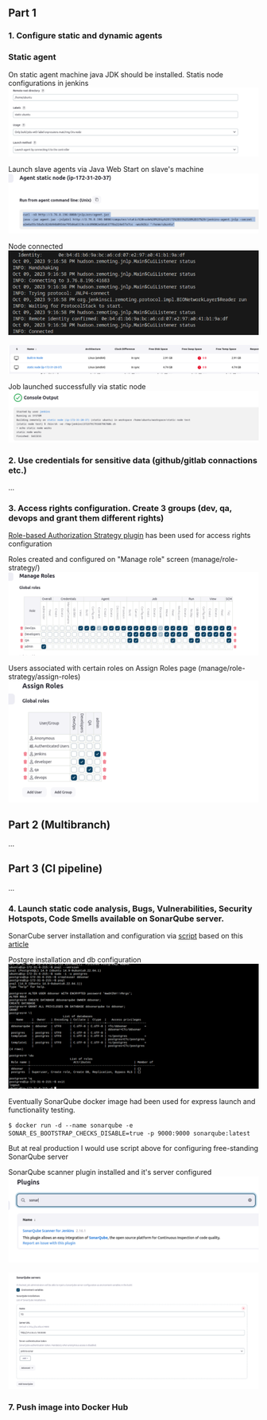 ## Part 1
### 1. Configure static and dynamic agents
### Static agent
On static agent machine java JDK should be installed.
Statis node configurations in jenkins
<br>![task1_3](IMG/task1_1_1.png)</br>

Launch slave agents via Java Web Start on slave's machine
<br>![task1_3](IMG/task1_1_2.png)</br>

Node connected
<br>![task1_3](IMG/task1_1_5.png)</br>
<br>![task1_3](IMG/task1_1_3.png)</br>

Job launched successfully via static node
<br>![task1_3](IMG/task1_1_4.png)</br>

### 2. Use credentials for sensitive data (github/gitlab connactions etc.)

...

### 3. Access rights configuration. Create 3 groups (dev, qa, devops and grant them different rights)

[Role-based Authorization Strategy plugin](https://plugins.jenkins.io/role-strategy/) has been used for access rights configuration

Roles created and configured on "Manage role" screen (manage/role-strategy/)
<br>![task1_3](IMG/task1_3_1.png)</br>

Users associated with certain roles on Assign Roles page (manage/role-strategy/assign-roles)
<br>![task1_3](IMG/task1_3_2.png)</br>

## Part 2 (Multibranch)
...

## Part 3 (CI pipeline)
...
### 4. Launch static code analysis, Bugs, Vulnerabilities, Security Hotspots, Code Smells available on SonarQube server.
SonarCube server installation and configuration via [script](/home/maryna-n/Documents/EPAM/devops-7-nazarenko-maryna-1/JENKINS/ENV/sonarcube-server_env.sh) based on this [article](https://medium.com/@deshdeepakdhobi/how-to-install-and-configure-sonarqube-on-aws-ec2-ubuntu-22-04-c89a3f1c2447)

Postgre installation and db configuration
<br>![task3_4](IMG/task3_4_1.png)</br>

Eventually SonarQube docker image had been used for express launch and functionality testing.
```
$ docker run -d --name sonarqube -e SONAR_ES_BOOTSTRAP_CHECKS_DISABLE=true -p 9000:9000 sonarqube:latest
```
But at real production I would use script above for configuring free-standing SonarQube server

SonarQube scanner plugin installed and it's server configured
<br>![task3_4](IMG/task3_4_2.png)</br>
<br>![task3_4](IMG/task3_4_3.png)</br>

### 7. Push image into Docker Hub
